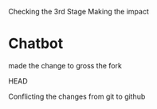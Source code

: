 Checking the 3rd Stage Making the impact

# Chatbot

made the change to gross the fork

HEAD



Conflicting the changes from git to github


